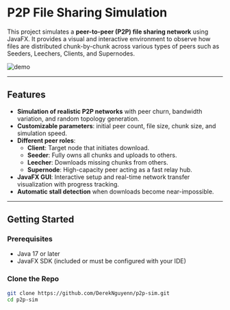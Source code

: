 # P2P File Sharing Simulation

This project simulates a **peer-to-peer (P2P) file sharing network** using JavaFX. It provides a visual and interactive environment to observe how files are distributed chunk-by-chunk across various types of peers such as Seeders, Leechers, Clients, and Supernodes.

![demo](https://github.com/user-attachments/assets/6306bee1-71b3-4fba-a581-b7056aa631c6)

---

## Features

- **Simulation of realistic P2P networks** with peer churn, bandwidth variation, and random topology generation.
- **Customizable parameters**: initial peer count, file size, chunk size, and simulation speed.
- **Different peer roles**:
    - **Client**: Target node that initiates download.
    - **Seeder**: Fully owns all chunks and uploads to others.
    - **Leecher**: Downloads missing chunks from others.
    - **Supernode**: High-capacity peer acting as a fast relay hub.
- **JavaFX GUI**: Interactive setup and real-time network transfer visualization with progress tracking.
- **Automatic stall detection** when downloads become near-impossible.

---

## Getting Started

### Prerequisites

- Java 17 or later
- JavaFX SDK (included or must be configured with your IDE)

### Clone the Repo

```bash
git clone https://github.com/DerekNguyenn/p2p-sim.git
cd p2p-sim
